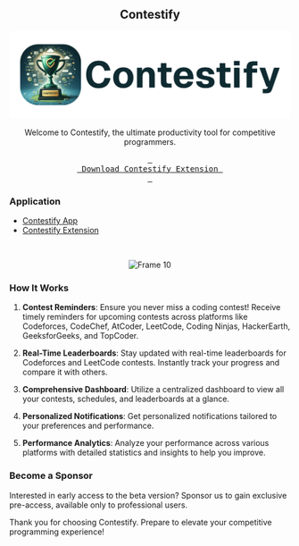 <div align="center">

## Contestify

![contestify-banner](https://raw.githubusercontent.com/contestify-app/.github/main/profile/contestify-banner.png)

Welcome to Contestify, the ultimate productivity tool for competitive programmers.

<a href="https://github.com/contestify-app/contestify-web-app/releases/download/0.0.1/contestify-web-app.crx" target="_blank">
  <kbd> <br> Download Contestify Extension <br> </kbd>
</a>


</div>

### Application

- <a href="https://contestify-app.vercel.app" target="_blank">Contestify App</a>
- <a href="https://github.com/contestify-app/contestify-app/releases/download/0.0.1/contestify-app.crx" target="_blank">Contestify Extension</a>

</br>

<div align="center">
  
![Frame 10](https://github.com/contestify-app/contestify-app/assets/120157430/e4cbdcca-1df8-4836-b70f-2a6852cec078)
</div>


### How It Works

1. **Contest Reminders**: Ensure you never miss a coding contest! Receive timely reminders for upcoming contests across platforms like Codeforces, CodeChef, AtCoder, LeetCode, Coding Ninjas, HackerEarth, GeeksforGeeks, and TopCoder.

2. **Real-Time Leaderboards**: Stay updated with real-time leaderboards for Codeforces and LeetCode contests. Instantly track your progress and compare it with others.

3. **Comprehensive Dashboard**: Utilize a centralized dashboard to view all your contests, schedules, and leaderboards at a glance.

4. **Personalized Notifications**: Get personalized notifications tailored to your preferences and performance.

5. **Performance Analytics**: Analyze your performance across various platforms with detailed statistics and insights to help you improve.

### Become a Sponsor

Interested in early access to the beta version? Sponsor us to gain exclusive pre-access, available only to professional users.

Thank you for choosing Contestify. Prepare to elevate your competitive programming experience!

<!-- Developed by Team Contestify -->
<!-- 
- Gautam Ankoji
- Boddapu Satya Durga Vara Prasad
- Dharnasi Balu Babu
- Dolai Lokesh
- Badidha Shandeepa
-->
